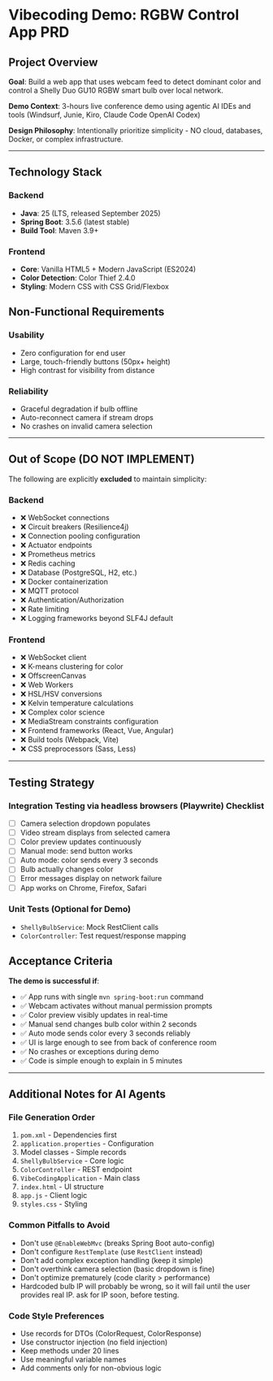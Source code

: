 # Vibecoding Demo: RGBW Control App PRD

## Project Overview

**Goal**: Build a web app that uses webcam feed to detect dominant color and control a Shelly Duo GU10 RGBW smart bulb over local network.

**Demo Context**: 3-hours live conference demo using agentic AI IDEs and tools (Windsurf, Junie, Kiro, Claude Code OpenAI Codex)

**Design Philosophy**: Intentionally prioritize simplicity - NO cloud, databases, Docker, or complex infrastructure.

---

## Technology Stack

### Backend
- **Java**: 25 (LTS, released September 2025)
- **Spring Boot**: 3.5.6 (latest stable)
- **Build Tool**: Maven 3.9+

### Frontend
- **Core**: Vanilla HTML5 + Modern JavaScript (ES2024)
- **Color Detection**: Color Thief 2.4.0
- **Styling**: Modern CSS with CSS Grid/Flexbox


## Non-Functional Requirements

### Usability
- Zero configuration for end user
- Large, touch-friendly buttons (50px+ height)
- High contrast for visibility from distance

### Reliability
- Graceful degradation if bulb offline
- Auto-reconnect camera if stream drops
- No crashes on invalid camera selection

---

## Out of Scope (DO NOT IMPLEMENT)

The following are explicitly **excluded** to maintain simplicity:

### Backend
- ❌ WebSocket connections
- ❌ Circuit breakers (Resilience4j)
- ❌ Connection pooling configuration
- ❌ Actuator endpoints
- ❌ Prometheus metrics
- ❌ Redis caching
- ❌ Database (PostgreSQL, H2, etc.)
- ❌ Docker containerization
- ❌ MQTT protocol
- ❌ Authentication/Authorization
- ❌ Rate limiting
- ❌ Logging frameworks beyond SLF4J default

### Frontend
- ❌ WebSocket client
- ❌ K-means clustering for color
- ❌ OffscreenCanvas
- ❌ Web Workers
- ❌ HSL/HSV conversions
- ❌ Kelvin temperature calculations
- ❌ Complex color science
- ❌ MediaStream constraints configuration
- ❌ Frontend frameworks (React, Vue, Angular)
- ❌ Build tools (Webpack, Vite)
- ❌ CSS preprocessors (Sass, Less)

---

## Testing Strategy

### Integration Testing via headless browsers (Playwrite) Checklist
- [ ] Camera selection dropdown populates
- [ ] Video stream displays from selected camera
- [ ] Color preview updates continuously
- [ ] Manual mode: send button works
- [ ] Auto mode: color sends every 3 seconds
- [ ] Bulb actually changes color
- [ ] Error messages display on network failure
- [ ] App works on Chrome, Firefox, Safari

### Unit Tests (Optional for Demo)
- `ShellyBulbService`: Mock RestClient calls
- `ColorController`: Test request/response mapping

## Acceptance Criteria

**The demo is successful if**:
- ✅ App runs with single `mvn spring-boot:run` command
- ✅ Webcam activates without manual permission prompts
- ✅ Color preview visibly updates in real-time
- ✅ Manual send changes bulb color within 2 seconds
- ✅ Auto mode sends color every 3 seconds reliably
- ✅ UI is large enough to see from back of conference room
- ✅ No crashes or exceptions during demo
- ✅ Code is simple enough to explain in 5 minutes

---

## Additional Notes for AI Agents

### File Generation Order
1. `pom.xml` - Dependencies first
2. `application.properties` - Configuration
3. Model classes - Simple records
4. `ShellyBulbService` - Core logic
5. `ColorController` - REST endpoint
6. `VibeCodingApplication` - Main class
7. `index.html` - UI structure
8. `app.js` - Client logic
9. `styles.css` - Styling

### Common Pitfalls to Avoid
- Don't use `@EnableWebMvc` (breaks Spring Boot auto-config)
- Don't configure `RestTemplate` (use `RestClient` instead)
- Don't add complex exception handling (keep it simple)
- Don't overthink camera selection (basic dropdown is fine)
- Don't optimize prematurely (code clarity > performance)
- Hardcoded bulb IP will probably be wrong, so it will fail until the user provides real IP. ask for IP soon, before testing.

### Code Style Preferences
- Use records for DTOs (ColorRequest, ColorResponse)
- Use constructor injection (no field injection)
- Keep methods under 20 lines
- Use meaningful variable names
- Add comments only for non-obvious logic